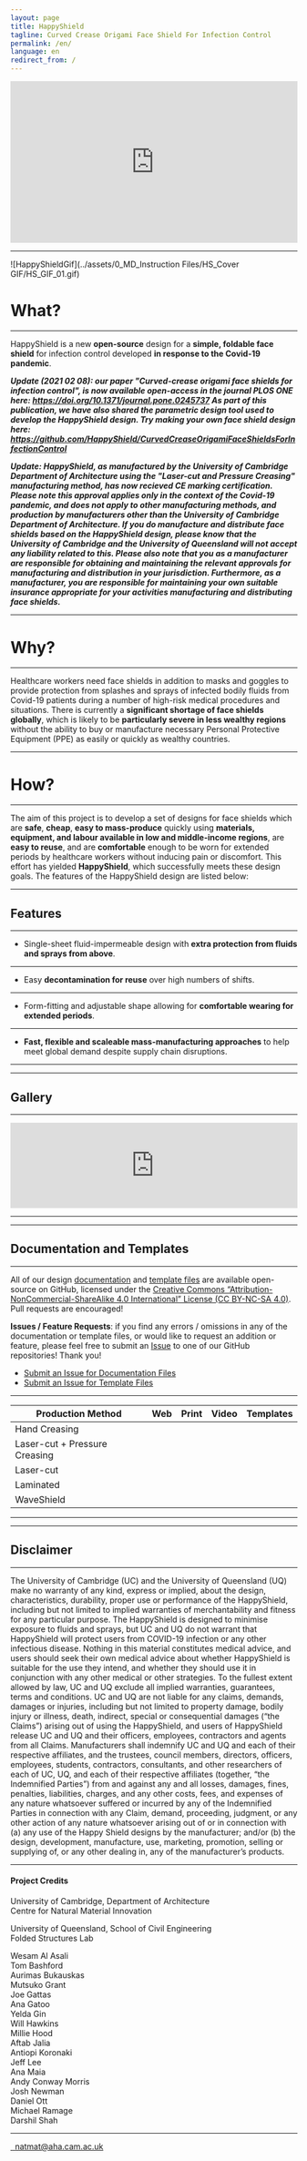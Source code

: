 ```yaml
---
layout: page
title: HappyShield
tagline: Curved Crease Origami Face Shield For Infection Control
permalink: /en/
language: en
redirect_from: /
---
```


<style>.embed-container { position: relative; padding-bottom: 56.25%; height: 0; overflow: hidden; max-width: 100%; } .embed-container iframe, .embed-container object, .embed-container embed { position: absolute; top: 0; left: 0; width: 100%; height: 100%; }</style><div class='embed-container'><iframe src='https://www.youtube.com/embed//NzHtaLhImxM' frameborder='0' allowfullscreen></iframe></div>

---

![HappyShieldGif](../assets/0_MD_Instruction Files/HS_Cover GIF/HS_GIF_01.gif)


# What? 

---

HappyShield is a new **open-source** design for a **simple, foldable face shield** for infection control developed **in response to the Covid-19 pandemic**. 

**_Update (2021 02 08): our paper "Curved-crease origami face shields for infection control", is now available open-access in the journal PLOS ONE here: https://doi.org/10.1371/journal.pone.0245737 As part of this publication, we have also shared the parametric design tool used to develop the HappyShield design. Try making your own face shield design here: https://github.com/HappyShield/CurvedCreaseOrigamiFaceShieldsForInfectionControl_** 


**_Update: HappyShield, as manufactured by the University of Cambridge Department of Architecture using the "Laser-cut and Pressure Creasing" manufacturing method, has now recieved CE marking certification. Please note this approval applies only in the context of the Covid-19 pandemic, and does not apply to other manufacturing methods, and production by manufacturers other than the University of Cambridge Department of Architecture. If you do manufacture and distribute face shields based on the HappyShield design, please know that the University of Cambridge and the University of Queensland will not accept any liability related to this. Please also note that you as a manufacturer are responsible for obtaining and maintaining the relevant approvals for manufacturing and distribution in your jurisdiction. Furthermore, as a manufacturer, you are responsible for maintaining your own suitable insurance appropriate for your activities manufacturing and distributing face shields._**

---

# Why?

---

Healthcare workers need face shields in addition to masks and goggles to provide protection from splashes and sprays of infected bodily fluids from Covid-19 patients during a number of high-risk medical procedures and situations. There is currently a **significant shortage of face shields globally**, which is likely to be **particularly severe in less wealthy regions** without the ability to buy or manufacture necessary Personal Protective Equipment (PPE) as easily or quickly as wealthy countries. 

---

# How? 

---

The aim of this project is to develop a set of designs for face shields which are **safe**, **cheap**, **easy to mass-produce** quickly using **materials, equipment, and labour available in low and middle-income regions**, are **easy to reuse**, and are **comfortable** enough to be worn for extended periods by healthcare workers without inducing pain or discomfort. This effort has yielded **HappyShield**, which successfully meets these design goals. The features of the HappyShield design are listed below:

---

## Features

---

* Single-sheet fluid-impermeable design with **extra protection from fluids and sprays from above**.   

---

* Easy **decontamination for reuse** over high numbers of shifts.   

---

* Form-fitting and adjustable shape allowing for **comfortable wearing for extended periods**.   

---

* **Fast, flexible and scaleable mass-manufacturing approaches** to help meet global demand despite supply chain disruptions.  

---
---

## Gallery

---

<script src="https://snapwidget.com/js/snapwidget.js"></script>
<iframe src="https://snapwidget.com/embed/810063" class="snapwidget-widget" allowtransparency="true" frameborder="0" scrolling="no" style="border:none; overflow:hidden;  width:100%; "></iframe>

---
---

## Documentation and Templates

---

All of our design [documentation](https://github.com/HappyShield/happyshield.github.io) and [template files](https://github.com/HappyShield/HappyShield) are available open-source on GitHub, licensed under the [Creative Commons “Attribution-NonCommercial-ShareAlike 4.0 International” License (CC BY-NC-SA 4.0)](https://creativecommons.org/licenses/by-nc-sa/4.0/). Pull requests are encouraged!

**Issues / Feature Requests**: if you find any errors / omissions in any of the documentation or template files, or would like to request an addition or feature, please feel free to submit an [Issue](https://help.github.com/en/github/managing-your-work-on-github/creating-an-issue) to one of our GitHub repositories! Thank you!

* [Submit an Issue for Documentation Files](https://github.com/HappyShield/happyshield.github.io/issues)    
* [Submit an Issue for Template Files](https://github.com/HappyShield/HappyShield/issues)  


---

| Production Method                     | Web                                                                                                                    | Print | Video | Templates |
|---------------------------------------|------------------------------------------------------------------------------------------------------------------------|-------|-------|-----------|
| Hand Creasing                         | [<i class="em em-iphone" aria-role="presentation" aria-label="MOBILE PHONE"></i>](../hand-creasing/{{page.language}}/)       |  [<i class="em em-page_facing_up" aria-role="presentation" aria-label="PAGE FACING UP"></i>](./Instructions/HandCreasing/Assets/Output/InstructionsPDF/Instructions.pdf)  |    [<i class="em em-video_camera" aria-role="presentation" aria-label="VIDEO CAMERA"></i>](https://youtu.be/8RvlrtrebBE) |       [<i class="em em-triangular_ruler" aria-role="presentation" aria-label="TRIANGULAR RULER"></i>](https://github.com/HappyShield/HappyShield/tree/master/Templates/HandCreasing)    |
| Laser-cut + Pressure Creasing         | [<i class="em em-iphone" aria-role="presentation" aria-label="MOBILE PHONE"></i>](../pressure-creasing/{{page.language}}/)   | [<i class="em em-page_facing_up" aria-role="presentation" aria-label="PAGE FACING UP"></i>](./Instructions/LaserCutAndPressureCreasing/Assets/Output/InstructionsPDF/Instructions.pdf) |   [<i class="em em-video_camera" aria-role="presentation" aria-label="VIDEO CAMERA"></i>](https://youtu.be/IPKiPi-Tne8)    |         [<i class="em em-triangular_ruler" aria-role="presentation" aria-label="TRIANGULAR RULER"></i>](https://github.com/HappyShield/HappyShield/tree/master/Templates/LaserCutAndPressureCreasing)  |
| Laser-cut                             | [<i class="em em-iphone" aria-role="presentation" aria-label="MOBILE PHONE"></i>](../laser-cut/{{page.language}}/)           |  [<i class="em em-page_facing_up" aria-role="presentation" aria-label="PAGE FACING UP"></i>](./Instructions/LaserCut/Assets/Output/InstructionsPDF/Instructions.pdf) |       |        [<i class="em em-triangular_ruler" aria-role="presentation" aria-label="TRIANGULAR RULER"></i>](https://github.com/HappyShield/HappyShield/tree/master/Templates/LaserCut)   |
| Laminated                             |                                                                                                                        |       |   [<i class="em em-video_camera" aria-role="presentation" aria-label="VIDEO CAMERA"></i>](https://youtu.be/yBTCImOzLss)    |           |
| WaveShield                            | [<i class="em em-iphone" aria-role="presentation" aria-label="MOBILE PHONE"></i>](../wave-shield/{{page.language}}/)     |   [<i class="em em-page_facing_up" aria-role="presentation" aria-label="PAGE FACING UP"></i>](./Instructions/WaveShield/Assets/Output/InstructionsPDF/Instructions.pdf)    |   [<i class="em em-video_camera" aria-role="presentation" aria-label="VIDEO CAMERA"></i>](https://youtu.be/9PSss8W73v0)    |         [<i class="em em-triangular_ruler" aria-role="presentation" aria-label="TRIANGULAR RULER"></i>](https://github.com/HappyShield/HappyShield/tree/master/Templates/Waveshield)  |

---

---

## Disclaimer

---

The University of Cambridge (UC) and the University of Queensland (UQ) make no warranty of any kind, express or implied, about the design, characteristics, durability, proper use or performance of the HappyShield, including but not limited to implied warranties of merchantability and fitness for any particular purpose. The HappyShield is designed to minimise exposure to fluids and sprays, but UC and UQ do not warrant that HappyShield will protect users from COVID-19 infection or any other infectious disease. Nothing in this material constitutes medical advice, and users should seek their own medical advice about whether HappyShield is suitable for the use they intend, and whether they should use it in conjunction with any other medical or other strategies. To the fullest extent allowed by law, UC and UQ exclude all implied warranties, guarantees, terms and conditions. UC and UQ are not liable for any claims, demands, damages or injuries, including but not limited to property damage, bodily injury or illness, death, indirect, special or consequential damages (“the Claims”) arising out of using the HappyShield, and users of HappyShield release UC and UQ and their officers, employees, contractors and agents from all Claims. Manufacturers shall indemnify UC and UQ and each of their respective affiliates, and the trustees, council members, directors, officers, employees, students, contractors, consultants, and other researchers of each of UC, UQ, and each of their respective affiliates (together, “the Indemnified Parties”) from and against any and all losses, damages, fines, penalties, liabilities, charges, and any other costs, fees, and expenses of any nature whatsoever suffered or incurred by any of the Indemnified Parties in connection with any Claim, demand, proceeding, judgment, or any other action of any nature whatsoever arising out of or in connection with (a) any use of the Happy Shield designs by the manufacturer; and/or (b) the design, development, manufacture, use, marketing, promotion, selling or supplying of, or any other dealing in, any of the manufacturer’s products.

--- 

#### Project Credits

University of Cambridge, Department of Architecture  
Centre for Natural Material Innovation


University of Queensland, School of Civil Engineering  
Folded Structures Lab  

Wesam Al Asali  
Tom Bashford  
Aurimas Bukauskas  
Mutsuko Grant  
Joe Gattas  
Ana Gatoo  
Yelda Gin  
Will Hawkins  
Millie Hood  
Aftab Jalia  
Antiopi Koronaki  
Jeff Lee  
Ana Maia  
Andy Conway Morris  
Josh Newman  
Daniel Ott  
Michael Ramage  
Darshil Shah  

---

<script src="https://kit.fontawesome.com/688367e949.js" crossorigin="anonymous"></script>
<div class="socialMediaIconsFooter">
        <a href = "https://twitter.com/happy_PPE">
            <i class="fab fa-twitter" style="font-size:24px; color:black; display: inline-block;"></i> 
        </a>
        <a href ="https://www.instagram.com/happyppe/">
            <i class="fab fa-instagram" style="font-size:24px; color:black; display: inline-block;"></i>
        </a>  
        <a href="mailto:natmat@aha.cam.ac.uk?Subject=HappyShield Inquiry">  natmat@aha.cam.ac.uk</a>
</div>
